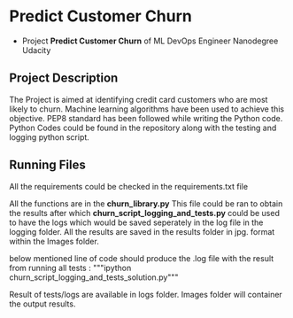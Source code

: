 # Predict Customer Churn

- Project **Predict Customer Churn** of ML DevOps Engineer Nanodegree Udacity

## Project Description
The Project is aimed at identifying credit card customers who are most likely to churn.
Machine learning algorithms have been used to achieve this objective. PEP8 standard has been followed while writing the Python code.
Python Codes could be found in the repository along with the testing and logging python script.


## Running Files
All the requirements could be checked in the requirements.txt file

All the functions are in the **churn_library.py**
This file could be ran to obtain the results after which **churn_script_logging_and_tests.py** could be used to have the logs which would be saved seperately in the log file in the logging folder.
All the results are saved in the results folder in jpg. format within the Images folder.

below mentioned line of code should produce the .log file with the result from running all tests :
"""ipython churn_script_logging_and_tests_solution.py"""

Result of tests/logs are available in logs folder. 
Images folder will container the output results.




